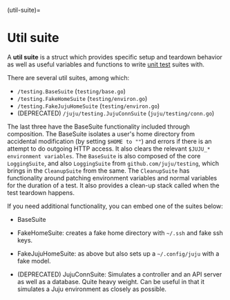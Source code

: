 (util-suite)=
# Util suite
<!--TODO:
- Include more base test suites. E.g., LoggingCleanupSuite, OsEnvSuite:
https://github.com/juju/testing
- 
-->


A **util suite** is a struct which provides specific setup and teardown behavior as well as useful variables and
functions to write [unit test](unit-test-suite.md) suites with.

There are several util suites, among which:

* `/testing.BaseSuite` (`testing/base.go`)
* `/testing.FakeHomeSuite` (`testing/environ.go`)
* `/testing.FakeJujuHomeSuite` (`testing/environ.go`)
* (DEPRECATED) `/juju/testing.JujuConnSuite` (`juju/testing/conn.go`)

The last three have the BaseSuite functionality included through composition. The BaseSuite isolates a user's home
directory from accidental modification (by setting `$HOME to ""`) and errors if there is an attempt to do outgoing HTTP
access. It also clears the relevant `$JUJU_* environment variables`. The `BaseSuite` is also composed of the core
`LoggingSuite`, and also `LoggingSuite` from `github.com/juju/testing`, which brings in the `CleanupSuite` from the
same. The `CleanupSuite` has functionality around patching environment variables and normal variables for the duration
of a test. It also provides a clean-up stack called when the test teardown happens.

If you need additional functionality, you can embed one of the suites below:

* BaseSuite

* FakeHomeSuite: creates a fake home directory with `~/.ssh` and fake ssh keys.
* FakeJujuHomeSuite: as above but also sets up a `~/.config/juju` with a fake model.

* (DEPRECATED) JujuConnSuite: Simulates a controller and an API server as well as a database. Quite heavy weight. Can be
  useful in that it simulates a Juju environment as closely as possible.